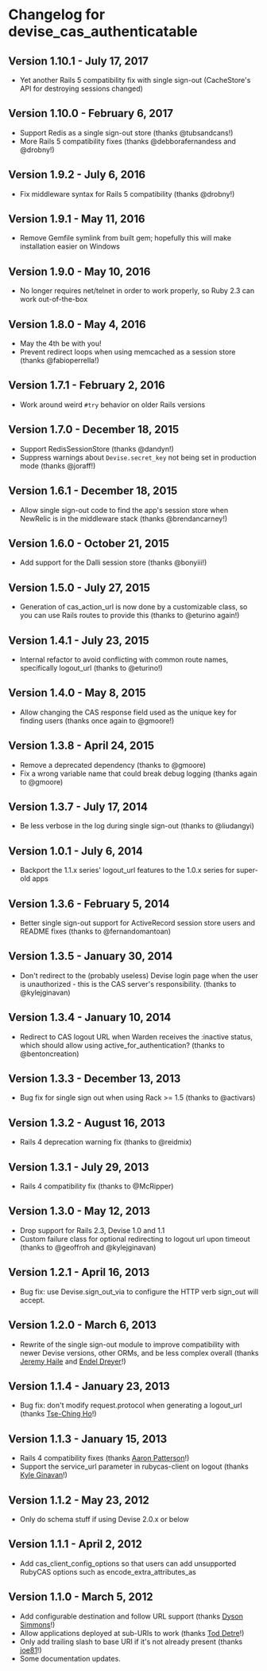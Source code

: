 # Changelog for devise\_cas\_authenticatable

## Version 1.10.1 - July 17, 2017

* Yet another Rails 5 compatibility fix with single sign-out (CacheStore's API for destroying sessions changed)

## Version 1.10.0 - February 6, 2017

* Support Redis as a single sign-out store (thanks @tubsandcans!)
* More Rails 5 compatibility fixes (thanks @debborafernandess and @drobny!)

## Version 1.9.2 - July 6, 2016

* Fix middleware syntax for Rails 5 compatibility (thanks @drobny!)

## Version 1.9.1 - May 11, 2016

* Remove Gemfile symlink from built gem; hopefully this will make installation easier on Windows

## Version 1.9.0 - May 10, 2016

* No longer requires net/telnet in order to work properly, so Ruby 2.3 can work out-of-the-box

## Version 1.8.0 - May 4, 2016

* May the 4th be with you!
* Prevent redirect loops when using memcached as a session store (thanks @fabioperrella!)

## Version 1.7.1 - February 2, 2016

* Work around weird `#try` behavior on older Rails versions

## Version 1.7.0 - December 18, 2015

* Support RedisSessionStore (thanks @dandyn!)
* Suppress warnings about `Devise.secret_key` not being set in production mode (thanks @joraff!)

## Version 1.6.1 - December 18, 2015

* Allow single sign-out code to find the app's session store when NewRelic is in the middleware stack (thanks @brendancarney!)

## Version 1.6.0 - October 21, 2015

* Add support for the Dalli session store (thanks @bonyiii!)

## Version 1.5.0 - July 27, 2015

* Generation of cas_action_url is now done by a customizable class, so you can use Rails routes to provide this (thanks to @eturino again!)

## Version 1.4.1 - July 23, 2015

* Internal refactor to avoid conflicting with common route names, specifically logout_url (thanks to @eturino!)

## Version 1.4.0 - May 8, 2015

* Allow changing the CAS response field used as the unique key for finding users (thanks once again to @gmoore!)

## Version 1.3.8 - April 24, 2015

* Remove a deprecated dependency (thanks to @gmoore)
* Fix a wrong variable name that could break debug logging (thanks again to @gmoore)

## Version 1.3.7 - July 17, 2014

* Be less verbose in the log during single sign-out (thanks to @liudangyi)

## Version 1.0.1 - July 6, 2014

* Backport the 1.1.x series' logout_url features to the 1.0.x series for super-old apps

## Version 1.3.6 - February 5, 2014

* Better single sign-out support for ActiveRecord session store users and README fixes (thanks to @fernandomantoan)

## Version 1.3.5 - January 30, 2014

* Don't redirect to the (probably useless) Devise login page when the user is unauthorized - this is the CAS server's responsibility. (thanks to @kylejginavan)

## Version 1.3.4 - January 10, 2014

* Redirect to CAS logout URL when Warden receives the :inactive status, which should allow using active_for_authentication? (thanks to @bentoncreation)

## Version 1.3.3 - December 13, 2013

* Bug fix for single sign out when using Rack >= 1.5 (thanks to @activars)

## Version 1.3.2 - August 16, 2013

* Rails 4 deprecation warning fix (thanks to @reidmix)

## Version 1.3.1 - July 29, 2013

* Rails 4 compatibility fix (thanks to @McRipper)

## Version 1.3.0 - May 12, 2013

* Drop support for Rails 2.3, Devise 1.0 and 1.1
* Custom failure class for optional redirecting to logout url upon timeout (thanks to @geoffroh and @kylejginavan)

## Version 1.2.1 - April 16, 2013

* Bug fix: use Devise.sign_out_via to configure the HTTP verb sign_out will accept.

## Version 1.2.0 - March 6, 2013

* Rewrite of the single sign-out module to improve compatibility with newer Devise versions, other ORMs, and be less complex overall (thanks [Jeremy Haile](https://github.com/jeremyhaile) and [Endel Dreyer](https://github.com/endel)!)

## Version 1.1.4 - January 23, 2013

* Bug fix: don't modify request.protocol when generating a logout_url (thanks [Tse-Ching Ho](https://github.com/tsechingho)!)

## Version 1.1.3 - January 15, 2013

* Rails 4 compatibility fixes (thanks [Aaron Patterson](https://github.com/tenderlove)!)
* Support the service_url parameter in rubycas-client on logout (thanks [Kyle Ginavan](https://github.com/kylejginavan)!)

## Version 1.1.2 - May 23, 2012

* Only do schema stuff if using Devise 2.0.x or below

## Version 1.1.1 - April 2, 2012

* Add cas_client_config_options so that users can add unsupported RubyCAS options such as encode_extra_attributes_as

## Version 1.1.0 - March 5, 2012

* Add configurable destination and follow URL support (thanks [Dyson Simmons](https://github.com/dyson)!)
* Allow applications deployed at sub-URIs to work (thanks [Tod Detre](https://github.com/tod)!)
* Only add trailing slash to base URI if it's not already present (thanks [joe81](https://github.com/joe81)!)
* Some documentation updates.

